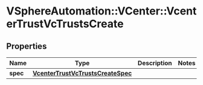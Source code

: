 # VSphereAutomation::VCenter::VcenterTrustVcTrustsCreate

## Properties
Name | Type | Description | Notes
------------ | ------------- | ------------- | -------------
**spec** | [**VcenterTrustVcTrustsCreateSpec**](VcenterTrustVcTrustsCreateSpec.md) |  | 


